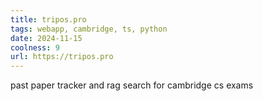 ```yaml
---
title: tripos.pro
tags: webapp, cambridge, ts, python
date: 2024-11-15
coolness: 9
url: https://tripos.pro
---
```


past paper tracker and rag search for cambridge cs exams

